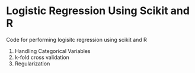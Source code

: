 Logistic Regression Using Scikit and R
=====================================

Code for performing logisitc regression using scikit and R
1) Handling Categorical Variables
2) k-fold cross validation
3) Regularization
